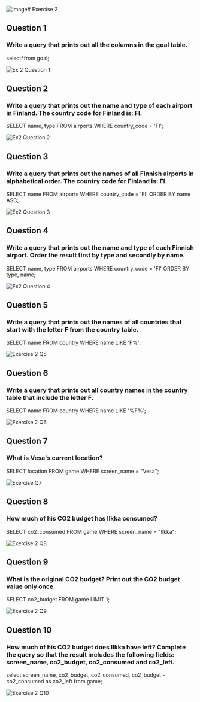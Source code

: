 ![image](https://github.com/user-attachments/assets/c85c56ae-5b30-4502-84db-9c770153a81c)# Exercise 2
## Question 1
### Write a query that prints out all the columns in the goal table.
select*from goal;

![Ex 2 Question 1](https://github.com/user-attachments/assets/166d2344-f51f-414c-b535-a21de44bbb47)


## Question 2
### Write a query that prints out the name and type of each airport in Finland. The country code for Finland is: FI.
SELECT name, type
FROM airports
WHERE country_code = 'FI';

![Ex2 Question 2](https://github.com/user-attachments/assets/ccaea60a-0154-4c39-a9b5-f986967ea8e8)


## Question 3
### Write a query that prints out the names of all Finnish airports in alphabetical order. The country code for Finland is: FI.
SELECT name
FROM airports
WHERE country_code = 'FI'
ORDER BY name ASC;

![Ex2 Question 3](https://github.com/user-attachments/assets/2a2ca44d-5a0c-45ef-8fbe-945abe4f8bd8)


## Question 4
### Write a query that prints out the name and type of each Finnish airport. Order the result first by type and secondly by name.
SELECT name, type
FROM airports
WHERE country_code = 'FI'
ORDER BY type, name;

![Ex2 Question 4](https://github.com/user-attachments/assets/f781062b-6d55-4b68-bb24-198526413af4)


## Question 5
### Write a query that prints out the names of all countries that start with the letter F from the country table.
SELECT name
FROM country
WHERE name LIKE 'F%';

![Exercise 2 Q5](https://github.com/user-attachments/assets/7ccdded6-7331-4461-976f-38863976790b)

## Question 6
### Write a query that prints out all country names in the country table that include the letter F.
SELECT name
FROM country
WHERE name LIKE '%F%';

![Exercise 2 Q6](https://github.com/user-attachments/assets/eecfb75d-21e5-4c63-bb8c-ced68266fd2c)

## Question 7
### What is Vesa's current location? 
SELECT location 
FROM game 
WHERE screen_name = "Vesa";

![Exercise Q7](https://github.com/user-attachments/assets/7de5b4d8-a11c-4abd-8acc-6ba5dd10c107)

## Question 8
### How much of his CO2 budget has Ilkka consumed? 
SELECT co2_consumed 
FROM game 
WHERE screen_name = "Ilkka";

![Exercise 2 Q8](https://github.com/user-attachments/assets/a2e8e9d8-62fd-41d5-95d9-d061ea9521f5)

## Question 9
### What is the original CO2 budget? Print out the CO2 budget value only once.
SELECT co2_budget 
FROM game 
LIMIT 1;

![Exercise 2 Q9](https://github.com/user-attachments/assets/1e6c16ce-0acf-4bd1-9e60-e853888d7a76)

## Question 10
### How much of his CO2 budget does Ilkka have left? Complete the query so that the result includes the following fields: screen_name, co2_budget, co2_consumed and co2_left.
select screen_name, co2_budget, co2_consumed, co2_budget - co2_consumed as co2_left from game;

![Exercise 2 Q10](https://github.com/user-attachments/assets/97a240ad-0b95-4123-baed-65eba60f8f40)

